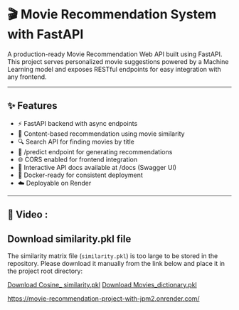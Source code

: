 # 🎬 Movie Recommendation System with FastAPI

A production-ready Movie Recommendation Web API built using FastAPI.  
This project serves personalized movie suggestions powered by a Machine Learning model and exposes RESTful endpoints for easy integration with any frontend.

---

## ✨ Features
- ⚡ FastAPI backend with async endpoints
- 🎯 Content-based recommendation using movie similarity
- 🔍 Search API for finding movies by title
- 🤝 /predict endpoint for generating recommendations
- 🌐 CORS enabled for frontend integration
- 📜 Interactive API docs available at /docs (Swagger UI)
- 🐳 Docker-ready for consistent deployment
- ☁️ Deployable on Render

---

## 📂 Video : 


## Download similarity.pkl file

The similarity matrix file (`similarity.pkl`) is too large to be stored in the repository. Please download it manually from the link below and place it in the project root directory:

[Download Cosine_ similarity.pkl](https://drive.google.com/file/d/1TzR82vf9JDxSZR04sX7lDdowTINbqoY0/view?usp=drive_link)
[Download Movies_dictionary.pkl](https://drive.google.com/file/d/1ELqd7chpU4LxhiLd1KEyeFHIKuEF5Ms1/view?usp=drive_link)


https://movie-recommendation-project-with-jpm2.onrender.com/

